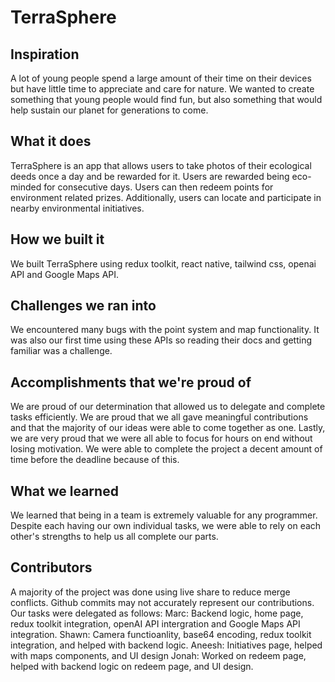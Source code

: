# TerraSphere

## Inspiration
A lot of young people spend a large amount of their time on their devices but have little time to appreciate and care for nature. We wanted to create something that young people would find fun, but also something that would help sustain our planet for generations to come.

## What it does
TerraSphere is an app that allows users to take photos of their ecological deeds once a day and be rewarded for it. Users are rewarded being eco-minded for consecutive days. Users can then redeem points for environment related prizes. Additionally, users can locate and participate in nearby environmental initiatives. 

## How we built it
We built TerraSphere using redux toolkit, react native, tailwind css, openai API and Google Maps API. 

## Challenges we ran into
We encountered many bugs with the point system and map functionality. It was also our first time using these APIs so reading their docs and getting familiar was a challenge.

## Accomplishments that we're proud of
We are proud of our determination that allowed us to delegate and complete tasks efficiently. We are proud that we all gave meaningful contributions and that the majority of our ideas were able to come together as one. Lastly, we are very proud that we were all able to focus for hours on end without losing motivation. We were able to complete the project a decent amount of time before the deadline because of this. 

## What we learned
We learned that being in a team is extremely valuable for any programmer. Despite each having our own individual tasks, we were able to rely on each other's strengths to help us all complete our parts. 

## Contributors
A majority of the project was done using live share to reduce merge conflicts. Github commits may not accurately represent our contributions. Our tasks were delegated as follows: 
Marc: Backend logic, home page, redux toolkit integration, openAI API intergration and Google Maps API integration.
Shawn: Camera functioanlity, base64 encoding, redux toolkit integration, and helped with backend logic.
Aneesh: Initiatives page, helped with maps components, and UI design
Jonah: Worked on redeem page, helped with backend logic on redeem page, and UI design.
